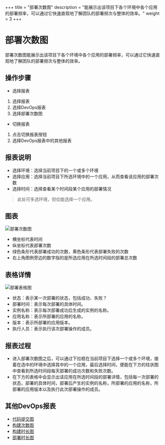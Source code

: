 +++
title = "部署次数图"
description = "能展示出该项目下各个环境中各个应用的部署频率，可以通过它快速直观地了解团队的部署频次与整体的效率。"
weight = 3
+++

# 部署次数图

部署次数图能展示出该项目下各个环境中各个应用的部署频率，可以通过它快速直观地了解团队的部署频次与整体的效率。

## 操作步骤

-	选择报表  

1.	选择报表
2.	选择DevOps报表
3.	选择部署次数图

-	切换报表  

1.	点击切换报表按钮
2.	选择DevOps报表中的其他报表


## 报表说明

-	选择环境：选择当前项目下的一个或多个环境
-	选择应用：选择当前项目下所选环境中的一个应用，从而查看该应用的部署次数
-	选择时间：选择查看某个时间段某个应用的部署情况

<blockquote class="note">
此处可多选环境，但仅能选择一个应用。
</blockquote>


## 图表

![部署次数图](/docs/user-guide/report/image/deploy-frequency1.jpg)  

-	横坐标代表时间
-	纵坐标代表部署次数
-	绿色条形代表部署成功的次数，黄色条形代表部署失败的次数
-	右上角图例旁边的数字指的是所选应用在所选时间段的部署总次数

## 表格详情  

![部署表格图](/docs/user-guide/report/image/deploy-frequency2.jpg)  

-	状态：表示某一次部署的状态，包括成功、失败？
-	部署时间：表示每次部署的具体时间。
-	实例名称：表示每次部署成功后生成的实例的名称。
-	应用名称：表示所部署的应用的名称。
-	版本：表示所部署的应用版本。
-	执行人员：表示执行该次部署操作的成员。
 

## 报表过程

-	进入部署次数图之后，可以通过下拉框在当前项目下选择一个或多个环境，接着在选中的环境中选择其中的一个应用，最后选择时间，便能在下方的柱状图中查看到所选时间段每天部署的成功次数和失败次数。
-	在下方的表格中会显示出该应用在所选时间段的部署详情，包括每一次部署的状态，部署的具体时间，部署后产生的实例的名称，所部署的应用的名称，所部署的应用版本以及执行此次部署操作的成员。

## 其他DevOps报表

* [代码提交图](../code-commits)
* [构建次数图](../build-frequency)  
* [构建时长图](../build-duration)
* [部署时长图](../deploy-duration)


